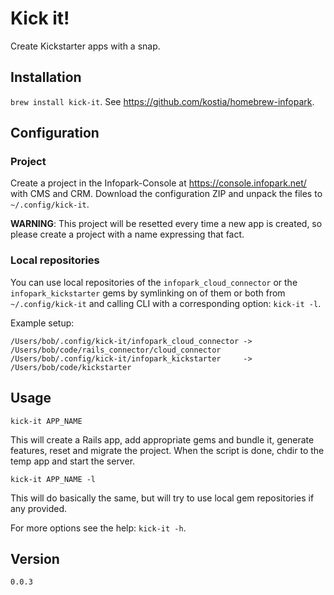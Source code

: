 # Kick it!

Create Kickstarter apps with a snap.

## Installation

`brew install kick-it`. See https://github.com/kostia/homebrew-infopark.

## Configuration

### Project

Create a project in the Infopark-Console at https://console.infopark.net/ with CMS and CRM.
Download the configuration ZIP and unpack the files to `~/.config/kick-it`.

__WARNING__: This project will be resetted every time a new app is created, so please create a
project with a name expressing that fact.

### Local repositories

You can use local repositories of the `infopark_cloud_connector` or the `infopark_kickstarter`
gems by symlinking on of them or both from `~/.config/kick-it`
and calling CLI with a corresponding option: `kick-it -l`.

Example setup:
```
/Users/bob/.config/kick-it/infopark_cloud_connector -> /Users/bob/code/rails_connector/cloud_connector
/Users/bob/.config/kick-it/infopark_kickstarter     -> /Users/bob/code/kickstarter
```

## Usage

`kick-it APP_NAME`

This will create a Rails app, add appropriate gems and bundle it, generate features, reset and migrate the project.
When the script is done, chdir to the temp app and start the server.

`kick-it APP_NAME -l`

This will do basically the same, but will try to use local gem repositories if any provided.

For more options see the help: `kick-it -h`.

## Version

`0.0.3`

